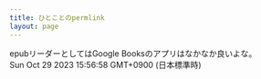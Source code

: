 ```yaml
---
title: ひとことのpermlink
layout: page
---
```

<div class="box" dt="1698562618894">
  epubリーダーとしてはGoogle Booksのアプリはなかなか良いよな。
  <div class="content is-small">Sun Oct 29 2023 15:56:58 GMT+0900 (日本標準時)</div>
</div>